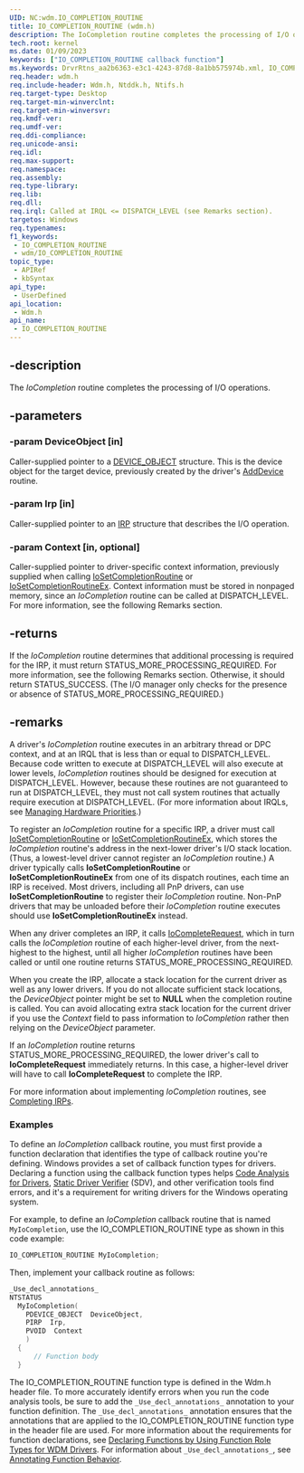 ```yaml
---
UID: NC:wdm.IO_COMPLETION_ROUTINE
title: IO_COMPLETION_ROUTINE (wdm.h)
description: The IoCompletion routine completes the processing of I/O operations.
tech.root: kernel
ms.date: 01/09/2023
keywords: ["IO_COMPLETION_ROUTINE callback function"]
ms.keywords: DrvrRtns_aa2b6363-e3c1-4243-87d8-8a1bb575974b.xml, IO_COMPLETION_ROUTINE, IoCompletion, IoCompletion routine [Kernel-Mode Driver Architecture], kernel.iocompletion, wdm/IoCompletion
req.header: wdm.h
req.include-header: Wdm.h, Ntddk.h, Ntifs.h
req.target-type: Desktop
req.target-min-winverclnt: 
req.target-min-winversvr: 
req.kmdf-ver: 
req.umdf-ver: 
req.ddi-compliance: 
req.unicode-ansi: 
req.idl: 
req.max-support: 
req.namespace: 
req.assembly: 
req.type-library: 
req.lib: 
req.dll: 
req.irql: Called at IRQL <= DISPATCH_LEVEL (see Remarks section).
targetos: Windows
req.typenames: 
f1_keywords:
 - IO_COMPLETION_ROUTINE
 - wdm/IO_COMPLETION_ROUTINE
topic_type:
 - APIRef
 - kbSyntax
api_type:
 - UserDefined
api_location:
 - Wdm.h
api_name:
 - IO_COMPLETION_ROUTINE
---
```


## -description

The *IoCompletion* routine completes the processing of I/O operations.

## -parameters

### -param DeviceObject [in]

Caller-supplied pointer to a [DEVICE_OBJECT](/windows-hardware/drivers/ddi/wdm/ns-wdm-_device_object) structure. This is the device object for the target device, previously created by the driver's [AddDevice](/windows-hardware/drivers/ddi/wdm/nc-wdm-driver_add_device) routine.

### -param Irp [in]

Caller-supplied pointer to an [IRP](/windows-hardware/drivers/ddi/wdm/ns-wdm-_irp) structure that describes the I/O operation.

### -param Context [in, optional]

Caller-supplied pointer to driver-specific context information, previously supplied when calling [IoSetCompletionRoutine](/windows-hardware/drivers/ddi/wdm/nf-wdm-iosetcompletionroutine) or [IoSetCompletionRoutineEx](/windows-hardware/drivers/ddi/wdm/nf-wdm-iosetcompletionroutineex). Context information must be stored in nonpaged memory, since an *IoCompletion* routine can be called at DISPATCH_LEVEL. For more information, see the following Remarks section.

## -returns

If the *IoCompletion* routine determines that additional processing is required for the IRP, it must return STATUS_MORE_PROCESSING_REQUIRED. For more information, see the following Remarks section. Otherwise, it should return STATUS_SUCCESS. (The I/O manager only checks for the presence or absence of STATUS_MORE_PROCESSING_REQUIRED.)

## -remarks

A driver's *IoCompletion* routine executes in an arbitrary thread or DPC context, and at an IRQL that is less than or equal to DISPATCH_LEVEL. Because code written to execute at DISPATCH_LEVEL will also execute at lower levels, *IoCompletion* routines should be designed for execution at DISPATCH_LEVEL. However, because these routines are not guaranteed to run at DISPATCH_LEVEL, they must not call system routines that actually require execution at DISPATCH_LEVEL. (For more information about IRQLs, see [Managing Hardware Priorities](/windows-hardware/drivers/kernel/managing-hardware-priorities).)

To register an *IoCompletion* routine for a specific IRP, a driver must call [IoSetCompletionRoutine](/windows-hardware/drivers/ddi/wdm/nf-wdm-iosetcompletionroutine) or [IoSetCompletionRoutineEx](/windows-hardware/drivers/ddi/wdm/nf-wdm-iosetcompletionroutineex), which stores the *IoCompletion* routine's address in the next-lower driver's I/O stack location. (Thus, a lowest-level driver cannot register an *IoCompletion* routine.) A driver typically calls **IoSetCompletionRoutine** or **IoSetCompletionRoutineEx** from one of its dispatch routines, each time an IRP is received. Most drivers, including all PnP drivers, can use **IoSetCompletionRoutine** to register their *IoCompletion* routine. Non-PnP drivers that may be unloaded before their *IoCompletion* routine executes should use **IoSetCompletionRoutineEx** instead.

When any driver completes an IRP, it calls [IoCompleteRequest](/windows-hardware/drivers/ddi/wdm/nf-wdm-iocompleterequest), which in turn calls the *IoCompletion* routine of each higher-level driver, from the next-highest to the highest, until all higher *IoCompletion* routines have been called or until one routine returns STATUS_MORE_PROCESSING_REQUIRED.

When you create the IRP, allocate a stack location for the current driver as well as any lower drivers. If you do not allocate sufficient stack locations, the *DeviceObject* pointer might be set to **NULL** when the completion routine is called. You can avoid allocating extra stack location for the current driver if you use the *Context* field to pass information to *IoCompletion* rather then relying on the *DeviceObject* parameter.

If an *IoCompletion* routine returns STATUS_MORE_PROCESSING_REQUIRED, the lower driver's call to **IoCompleteRequest** immediately returns. In this case, a higher-level driver will have to call **IoCompleteRequest** to complete the IRP.

For more information about implementing *IoCompletion* routines, see [Completing IRPs](/windows-hardware/drivers/kernel/completing-irps).

### Examples

To define an *IoCompletion* callback routine, you must first provide a function declaration that identifies the type of callback routine you're defining. Windows provides a set of callback function types for drivers. Declaring a function using the callback function types helps [Code Analysis for Drivers](/windows-hardware/drivers/devtest/code-analysis-for-drivers), [Static Driver Verifier](/windows-hardware/drivers/devtest/static-driver-verifier) (SDV), and other verification tools find errors, and it's a requirement for writing drivers for the Windows operating system.

For example, to define an *IoCompletion* callback routine that is named `MyIoCompletion`, use the IO_COMPLETION_ROUTINE type as shown in this code example:

```cpp
IO_COMPLETION_ROUTINE MyIoCompletion;
```

Then, implement your callback routine as follows:

```cpp
_Use_decl_annotations_
NTSTATUS
  MyIoCompletion(
    PDEVICE_OBJECT  DeviceObject,
    PIRP  Irp,
    PVOID  Context
    )
  {
      // Function body
  }
```

The IO_COMPLETION_ROUTINE function type is defined in the Wdm.h header file. To more accurately identify errors when you run the code analysis tools, be sure to add the `_Use_decl_annotations_` annotation to your function definition. The `_Use_decl_annotations_` annotation ensures that the annotations that are applied to the IO_COMPLETION_ROUTINE function type in the header file are used. For more information about the requirements for function declarations, see [Declaring Functions by Using Function Role Types for WDM Drivers](/windows-hardware/drivers/devtest/declaring-functions-using-function-role-types-for-wdm-drivers). For information about `_Use_decl_annotations_`, see [Annotating Function Behavior](/visualstudio/code-quality/annotating-function-behavior).
